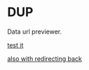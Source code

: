 # DUP
Data url previewer.

[test it](https://theunch0senone.github.io/DUP/js/?script=alert(%27yes%27))

[also with redirecting back](https://theunch0senone.github.io/DUP/js/?script=alert(%22lol%22);%20window.location%20=%20%22https://github.com/TheUnch0senOne/DUP/blob/master/README.md%22)
